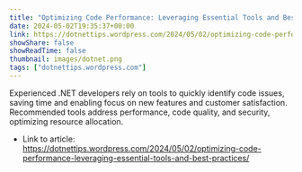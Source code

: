 ```yaml
---
title: "Optimizing Code Performance: Leveraging Essential Tools and Best Practices"
date: 2024-05-02T19:35:37+00:00
link: https://dotnettips.wordpress.com/2024/05/02/optimizing-code-performance-leveraging-essential-tools-and-best-practices/
showShare: false
showReadTime: false
thumbnail: images/dotnet.png
tags: ["dotnettips.wordpress.com"]
---
```

Experienced .NET developers rely on tools to quickly identify code issues, saving time and enabling focus on new features and customer satisfaction. Recommended tools address performance, code quality, and security, optimizing resource allocation.

- Link to article: https://dotnettips.wordpress.com/2024/05/02/optimizing-code-performance-leveraging-essential-tools-and-best-practices/